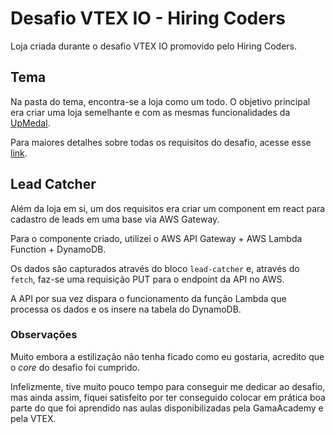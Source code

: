 # Desafio VTEX IO - Hiring Coders

Loja criada durante o desafio VTEX IO promovido pelo Hiring Coders.

## Tema

Na pasta do tema, encontra-se a loja como um todo. O objetivo principal era criar uma loja semelhante e com as mesmas funcionalidades da [UpMedal](https://www.upmedal.com/desafios).

Para maiores detalhes sobre todas os requisitos do desafio, acesse esse [link](https://drive.google.com/file/d/1KVNKIOWI0s8m4zMkUPtjj7gsBlgjlqad/view).

## Lead Catcher

Além da loja em si, um dos requisitos era criar um component em react para cadastro de leads em uma base via AWS Gateway.

Para o componente criado, utilizei o AWS API Gateway + AWS Lambda Function + DynamoDB.

Os dados são capturados através do bloco `lead-catcher` e, através do `fetch`, faz-se uma requisição PUT para o endpoint da API no AWS.

A API por sua vez dispara o funcionamento da função Lambda que processa os dados e os insere na tabela do DynamoDB.

### Observações

Muito embora a estilização não tenha ficado como eu gostaria, acredito que o _core_ do desafio foi cumprido.

Infelizmente, tive muito pouco tempo para conseguir me dedicar ao desafio, mas ainda assim, fiquei satisfeito por ter conseguido colocar em prática boa parte do que foi aprendido nas aulas disponibilizadas pela GamaAcademy e pela VTEX.
